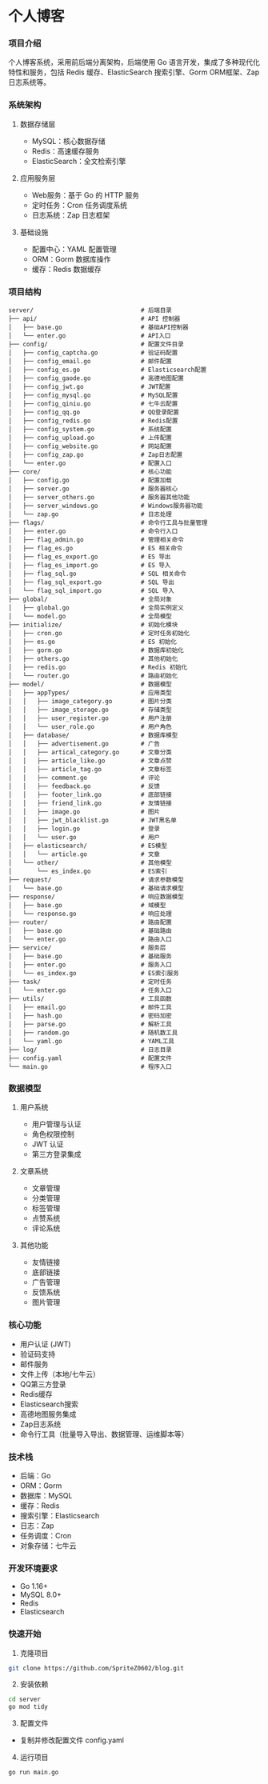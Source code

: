 # 个人博客

### 项目介绍

个人博客系统，采用前后端分离架构，后端使用 Go 语言开发，集成了多种现代化特性和服务，包括 Redis 缓存、ElasticSearch 搜索引擎、Gorm ORM框架、Zap 日志系统等。

### 系统架构

1. 数据存储层
   - MySQL：核心数据存储
   - Redis：高速缓存服务
   - ElasticSearch：全文检索引擎
   
2. 应用服务层
   - Web服务：基于 Go 的 HTTP 服务
   - 定时任务：Cron 任务调度系统
   - 日志系统：Zap 日志框架

3. 基础设施
   - 配置中心：YAML 配置管理
   - ORM：Gorm 数据库操作
   - 缓存：Redis 数据缓存

### 项目结构

```
server/                              # 后端目录
├── api/                             # API 控制器
│   ├── base.go                      # 基础API控制器
│   └── enter.go                     # API入口
├── config/                          # 配置文件目录
│   ├── config_captcha.go            # 验证码配置
│   ├── config_email.go              # 邮件配置
│   ├── config_es.go                 # Elasticsearch配置
│   ├── config_gaode.go              # 高德地图配置
│   ├── config_jwt.go                # JWT配置
│   ├── config_mysql.go              # MySQL配置
│   ├── config_qiniu.go              # 七牛云配置
│   ├── config_qq.go                 # QQ登录配置
│   ├── config_redis.go              # Redis配置
│   ├── config_system.go             # 系统配置
│   ├── config_upload.go             # 上传配置
│   ├── config_website.go            # 网站配置
│   ├── config_zap.go                # Zap日志配置
│   └── enter.go                     # 配置入口
├── core/                            # 核心功能
│   ├── config.go                    # 配置加载
│   ├── server.go                    # 服务器核心
│   ├── server_others.go             # 服务器其他功能
│   ├── server_windows.go            # Windows服务器功能
│   └── zap.go                       # 日志处理
├── flags/                           # 命令行工具与批量管理
│   ├── enter.go                     # 命令行入口
│   ├── flag_admin.go                # 管理相关命令
│   ├── flag_es.go                   # ES 相关命令
│   ├── flag_es_export.go            # ES 导出
│   ├── flag_es_import.go            # ES 导入
│   ├── flag_sql.go                  # SQL 相关命令
│   ├── flag_sql_export.go           # SQL 导出
│   └── flag_sql_import.go           # SQL 导入
├── global/                          # 全局对象
│   ├── global.go                    # 全局实例定义
│   └── model.go                     # 全局模型
├── initialize/                      # 初始化模块
│   ├── cron.go                      # 定时任务初始化
│   ├── es.go                        # ES 初始化
│   ├── gorm.go                      # 数据库初始化
│   ├── others.go                    # 其他初始化
│   ├── redis.go                     # Redis 初始化
│   └── router.go                    # 路由初始化
├── model/                           # 数据模型
│   ├── appTypes/                    # 应用类型
│   │   ├── image_category.go        # 图片分类
│   │   ├── image_storage.go         # 存储类型
│   │   ├── user_register.go         # 用户注册
│   │   └── user_role.go             # 用户角色
│   ├── database/                    # 数据库模型
│   │   ├── advertisement.go         # 广告
│   │   ├── artical_category.go      # 文章分类
│   │   ├── article_like.go          # 文章点赞
│   │   ├── article_tag.go           # 文章标签
│   │   ├── comment.go               # 评论
│   │   ├── feedback.go              # 反馈
│   │   ├── footer_link.go           # 底部链接
│   │   ├── friend_link.go           # 友情链接
│   │   ├── image.go                 # 图片
│   │   ├── jwt_blacklist.go         # JWT黑名单
│   │   ├── login.go                 # 登录
│   │   └── user.go                  # 用户
│   ├── elasticsearch/               # ES模型
│   │   └── article.go               # 文章
│   └── other/                       # 其他模型
│       └── es_index.go              # ES索引
├── request/                         # 请求参数模型
│   └── base.go                      # 基础请求模型
├── response/                        # 响应数据模型
│   ├── base.go                      # 域模型
│   └── response.go                  # 响应处理
├── router/                          # 路由配置
│   ├── base.go                      # 基础路由
│   └── enter.go                     # 路由入口
├── service/                         # 服务层
│   ├── base.go                      # 基础服务
│   ├── enter.go                     # 服务入口
│   └── es_index.go                  # ES索引服务
├── task/                            # 定时任务
│   └── enter.go                     # 任务入口
├── utils/                           # 工具函数
│   ├── email.go                     # 邮件工具
│   ├── hash.go                      # 密码加密
│   ├── parse.go                     # 解析工具
│   ├── random.go                    # 随机数工具
│   └── yaml.go                      # YAML工具
├── log/                             # 日志目录
├── config.yaml                      # 配置文件
└── main.go                          # 程序入口
```

### 数据模型

1. 用户系统
   - 用户管理与认证
   - 角色权限控制
   - JWT 认证
   - 第三方登录集成

2. 文章系统
   - 文章管理
   - 分类管理
   - 标签管理
   - 点赞系统
   - 评论系统

3. 其他功能
   - 友情链接
   - 底部链接
   - 广告管理
   - 反馈系统
   - 图片管理

### 核心功能

- 用户认证 (JWT)
- 验证码支持
- 邮件服务
- 文件上传（本地/七牛云）
- QQ第三方登录
- Redis缓存
- Elasticsearch搜索
- 高德地图服务集成
- Zap日志系统
- 命令行工具（批量导入导出、数据管理、运维脚本等）

### 技术栈

- 后端：Go
- ORM：Gorm
- 数据库：MySQL
- 缓存：Redis
- 搜索引擎：Elasticsearch
- 日志：Zap
- 任务调度：Cron
- 对象存储：七牛云

### 开发环境要求

- Go 1.16+
- MySQL 8.0+
- Redis
- Elasticsearch

### 快速开始

1. 克隆项目
```bash
git clone https://github.com/SpriteZ0602/blog.git
```

2. 安装依赖
```bash
cd server
go mod tidy
```

3. 配置文件
- 复制并修改配置文件 config.yaml

4. 运行项目
```bash
go run main.go
```